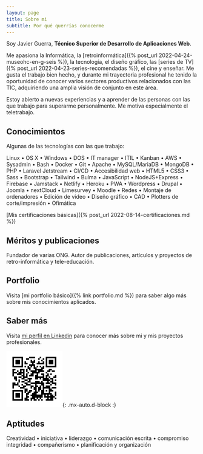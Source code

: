```yaml
---
layout: page
title: Sobre mi
subtitle: Por qué querrías conocerme
---
```


Soy Javier Guerra, **Técnico Superior de Desarrollo de Aplicaciones Web**.

Me apasiona la Informática, la [retroinformática]({% post_url 2022-04-24-museohc-en-g-seis %}), la tecnología, el diseño gráfico, las [series de TV]({% post_url 2022-04-23-series-recomendadas %}), el cine y enseñar. Me gusta el trabajo bien hecho, y durante mi trayectoria profesional he tenido la oportunidad de conocer varios sectores productivos relacionados con las TIC, adquiriendo una amplia visión de conjunto en este área.

Estoy abierto a nuevas experiencias y a aprender de las personas con las que trabajo para superarme personalmente. Me motiva especialmente el teletrabajo.

## Conocimientos
Algunas de las tecnologías con las que trabajo:

Linux • OS X • Windows • DOS • IT manager • ITIL • Kanban • AWS • Sysadmin • Bash • Docker • Git • Apache • MySQL/MariaDB • MongoDB • PHP • Laravel Jetstream  • CI/CD • Accesibilidad web • HTML5 • CSS3 • Sass • Bootstrap • Tailwind • Bulma • JavaScript • NodeJS+Express • Firebase •  Jamstack • Netlify • Heroku • PWA • Wordpress • Drupal • Joomla • nextCloud • Limesurvey • Moodle • Redes • Montaje de ordenadores • Edición de video • Diseño gráfico • CAD • Plotters de corte/impresión • Ofimática

[Mis certificaciones básicas]({% post_url 2022-08-14-certificaciones.md %})

## Méritos y publicaciones
Fundador de varias ONG. Autor de publicaciones, artículos y proyectos de retro-informática y tele-educación.

## Portfolio
Visita [mi portfolio básico]({% link portfolio.md %}) para saber algo más sobre mis conocimientos aplicados.

## Saber más
Visita [mi perfil en Linkedin](https://linkedin.com/in/javguerra) para conocer más sobre mi y mis proyectos profesionales.

![Código QR](assets/img/qr-code.png){: .mx-auto.d-block :}

## Aptitudes
Creatividad • iniciativa • liderazgo • comunicación escrita • compromiso integridad • compañerismo • planificación y organización
